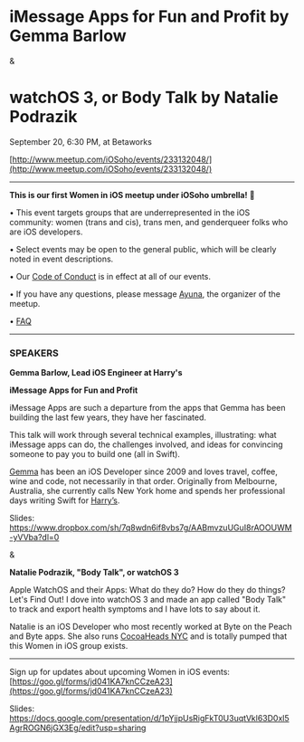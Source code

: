 # iMessage Apps for Fun and Profit by Gemma Barlow 

& 

# watchOS 3, or Body Talk by Natalie Podrazik

September 20, 6:30 PM, at Betaworks

[http://www.meetup.com/iOSoho/events/233132048/](http://www.meetup.com/iOSoho/events/233132048/)

* * * * * * * * * * * 

**This is our first Women in iOS meetup under iOSoho umbrella!** 🎉 

• This event targets groups that are underrepresented in the iOS community: women (trans and cis), trans men, and genderqueer folks who are iOS developers.

• Select events may be open to the general public, which will be clearly noted in event descriptions. 

• Our [Code of Conduct](https://github.com/ayunav/WomenIniOSMeetup) is in effect at all of our events. 

• If you have any questions, please message [Ayuna](http://www.meetup.com/iOSoho/members/136388792/), the organizer of the meetup.

• [FAQ](https://github.com/ayunav/WomenIniOSMeetup/blob/master/FAQ.md)

* * * * * * * * * * * 

### SPEAKERS

**Gemma Barlow, Lead iOS Engineer at Harry's** 

**iMessage Apps for Fun and Profit**

iMessage Apps are such a departure from the apps that Gemma has been building the last few years, they have her fascinated. 

This talk will work through several technical examples, illustrating: what iMessage apps can do, the challenges involved, and ideas for convincing someone to pay you to build one (all in Swift). 

[Gemma](https://twitter.com/gemmakbarlow) has been an iOS Developer since 2009 and loves travel, coffee, wine and code, not necessarily in that order. Originally from Melbourne, Australia, she currently calls New York home and spends her professional days writing Swift for [Harry’s](https://www.harrys.com/app). 

Slides: https://www.dropbox.com/sh/7q8wdn6if8vbs7g/AABmvzuUGuI8rAOOUWM-yVVba?dl=0

&

**Natalie Podrazik, "Body Talk", or watchOS 3** 

Apple WatchOS and their Apps: What do they do? How do they do things? Let's Find Out! I dove into watchOS 3 and made an app called "Body Talk" to track and export health symptoms and I have lots to say about it. 

Natalie is an iOS Developer who most recently worked at Byte on the Peach and Byte apps. She also runs [CocoaHeads NYC](http://www.cocoaheadsnyc.org/) and is totally pumped that this Women in iOS group exists. 
* * * * * * * * * * * 

Sign up for updates about upcoming Women in iOS events: [https://goo.gl/forms/jd041KA7knCCzeA23](https://goo.gl/forms/jd041KA7knCCzeA23)

Slides: https://docs.google.com/presentation/d/1pYjjpUsRigFkT0U3uqtVkl63D0xl5AgrROGN6jGX3Eg/edit?usp=sharing
